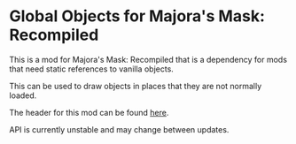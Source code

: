 # Global Objects for Majora's Mask: Recompiled

This is a mod for Majora's Mask: Recompiled that is a dependency for mods that need static references to vanilla objects.

This can be used to draw objects in places that they are not normally loaded.

The header for this mod can be found [here](https://github.com/Neirn/Z64Recomp_GlobalObjects/blob/main/include/globalobjects_api.h).

API is currently unstable and may change between updates.
